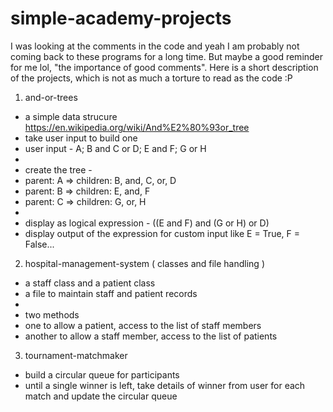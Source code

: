 # simple-academy-projects

I was looking at the comments in the code and yeah I am probably not coming back to these programs for a long time. But maybe a good reminder for me lol, "the importance of good comments". Here is a short description of the projects, which is not as much a torture to read as the code :P

1. and-or-trees

* a simple data strucure https://en.wikipedia.org/wiki/And%E2%80%93or_tree
* take user input to build one
* user input - A; B and C or D; E and F; G or H
*
* create the tree - 
* parent: A => children: B, and, C, or, D
* parent: B => children: E, and, F
* parent: C => children: G, or, H
*
* display as logical expression - ((E and F) and (G or H) or D)
* display output of the expression for custom input like E = True, F = False...

2. hospital-management-system ( classes and file handling )

* a staff class and a patient class
* a file to maintain staff and patient records
*
* two methods 
* one to allow a patient, access to the list of staff members
* another to allow a staff member, access to the list of patients

3. tournament-matchmaker

* build a circular queue for participants
* until a single winner is left, take details of winner from user for each match and update the circular queue
